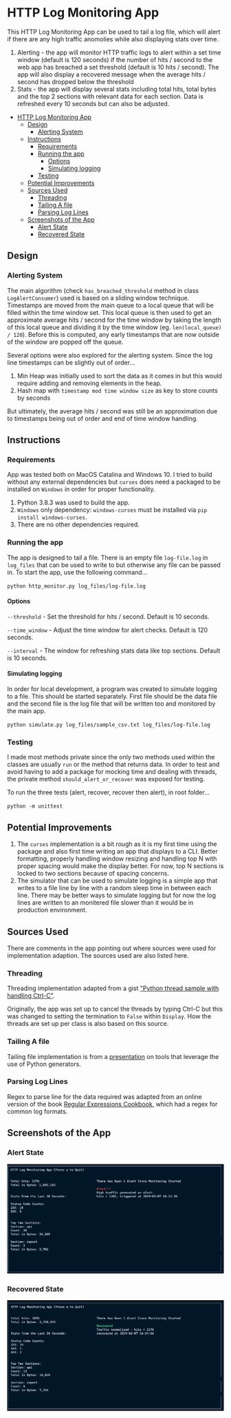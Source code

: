 # HTTP Log Monitoring App

This HTTP Log Monitoring App can be used to tail a log file, which will alert if there are any high traffic anomolies while also displaying stats over time.

1. Alerting - the app will monitor HTTP traffic logs to alert within a set time window (default is 120 seconds) if the number of hits / second to the web app has breached a set threshold (default is 10 hits / second). The app will also display a recovered message when the average hits / second has dropped below the threshold
2. Stats - the app will display several stats including total hits, total bytes and the top 2 sections with relevant data for each section. Data is refreshed every 10 seconds but can also be adjusted.

- [HTTP Log Monitoring App](#http-log-monitoring-app)
  - [Design](#design)
    - [Alerting System](#alerting-system)
  - [Instructions](#instructions)
    - [Requirements](#requirements)
    - [Running the app](#running-the-app)
      - [Options](#options)
      - [Simulating logging](#simulating-logging)
    - [Testing](#testing)
  - [Potential Improvements](#potential-improvements)
  - [Sources Used](#sources-used)
    - [Threading](#threading)
    - [Tailing A file](#tailing-a-file)
    - [Parsing Log Lines](#parsing-log-lines)
  - [Screenshots of the App](#screenshots-of-the-app)
    - [Alert State](#alert-state)
    - [Recovered State](#recovered-state)

## Design

### Alerting System

The main algorithm (check `has_breached_threshold` method in class `LogAlertConsumer`) used is based on a sliding window technique. Timestamps are moved from the main queue to a local queue that will be filled within the time window set. This local queue is then used to get an approximate average hits / second for the time window by taking the length of this local queue and dividing it by the time window (eg. `len(local_queue) / 120`). Before this is computed, any early timestamps that are now outside of the window are popped off the queue.

Several options were also explored for the alerting system. Since the log line timestamps can be slightly out of order...

1. Min Heap was initially used to sort the data as it comes in but this would require adding and removing elements in the heap.
2. Hash map with `timestamp mod time window size` as key to store counts by seconds

But ultimately, the average hits / second was still be an approximation due to timestamps being out of order and end of time window handling.

## Instructions

### Requirements

App was tested both on MacOS Catalina and Windows 10. I tried to build without any external dependencies but `curses` does need a packaged to be installed on `Windows` in order for proper functionality.

1. Python 3.8.3 was used to build the app.
2. `Windows` only dependency: `windows-curses` must be installed via `pip install windows-curses`.
3. There are no other dependencies required.

### Running the app

The app is designed to tail a file. There is an empty file `log-file.log` in `log_files` that can be used to write to but otherwise any file can be passed in. To start the app, use the following command...

`python http_monitor.py log_files/log-file.log`

#### Options

`--threshold` - Set the threshold for hits / second. Default is 10 seconds.

`--time_window` - Adjust the time window for alert checks. Default is 120 seconds.

`--interval` - The window for refreshing stats data like top sections. Default is 10 seconds.

#### Simulating logging

In order for local development, a program was created to simulate logging to a file. This should be started separately. First file should be the data file and the second file is the log file that will be written too and monitored by the main app.

`python simulate.py log_files/sample_csv.txt log_files/log-file.log`

### Testing

I made most methods private since the only two methods used within the classes are usually `run` or the method that returns data. In order to test and avoid having to add a package for mocking time and dealing with threads, the private method `should_alert_or_recover` was exposed for testing.

To run the three tests (alert, recover, recover then alert), in root folder...

`python -m unittest`

## Potential Improvements

1. The `curses` implementation is a bit rough as it is my first time using the package and also first time writing an app that displays to a CLI. Better formatting, properly handling window resizing and handling top N with proper spacing would make the display better. For now, top N sections is locked to two sections because of spacing concerns.
2. The simulator that can be used to simulate logging is a simple app that writes to a file line by line with a random sleep time in between each line. There may be better ways to simulate logging but for now the log lines are written to an monitered file slower than it would be in production environment.

## Sources Used

There are comments in the app pointing out where sources were used for implementation adaption. The sources used are also listed here.

### Threading

Threading implementation adapted from a gist ["Python thread sample with handling Ctrl-C"](https://gist.github.com/ruedesign/5218221).

Originally, the app was set up to cancel the threads by typing Ctrl-C but this was changed to setting the termination to `False` within `Display`. How the threads are set up per class is also based on this source.

### Tailing A file

Tailing file implementation is from a [presentation](https://github.com/dabeaz/generators/) on tools that leverage the use of Python generators.

### Parsing Log Lines

Regex to parse line for the data required was adapted from an online version of the book [Regular Expressions Cookbook](https://www.oreilly.com/library/view/regular-expressions-cookbook/9781449327453/ch07s12.html), which had a regex for common log formats.

## Screenshots of the App

### Alert State

![Alert Image](./screenshots/alert.jpg)

### Recovered State

![Recovered Image](./screenshots/recovered.jpg)
